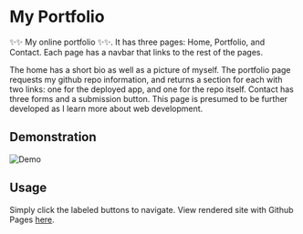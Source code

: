 # My Portfolio

✨✨ My online portfolio ✨✨. It has three pages: Home, Portfolio, and Contact. Each page has a navbar that links to the rest of the pages.

The home has a short bio as well as a picture of myself. The portfolio page requests my github repo information, and returns a section for each with two links: one for the deployed app, and one for the repo itself. Contact has three forms and a submission button. This page is presumed to be further developed as I learn more about web development.

## Demonstration

![Demo](./assets/img/portfolio_demo_2020-06-10.gif)

## Usage

Simply click the labeled buttons to navigate. View rendered site with Github Pages [here](https://eddiesteban.github.io/My-Portfolio/).